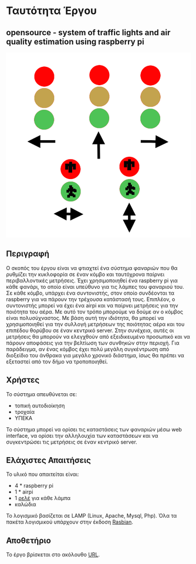 # Ταυτότητα Έργου
## opensource - system of traffic lights and air quality estimation using raspberry pi

![alt tag](doc/lights.png)

## Περιγραφή

Ο σκοπός του έργου είναι να φτιαχτεί ένα σύστημα φαναριών που θα ρυθμίζει την κυκλοφορία σε έναν κόμβο και ταυτόχρονα παίρνει περιβαλλοντικές μετρήσεις. Έχει χρησιμοποιηθεί ένα raspberry pi για κάθε φανάρι, το οποίο είναι υπεύθυνο για τις λάμπες του φαναριού του. Σε κάθε κόμβο, υπάρχει ένα συντονιστής, στον οποίο συνδέονται τα raspberry για να πάρουν την τρέχουσα κατάστασή τους. Επιπλέον, ο συντονιστής μπορεί να έχει ένα airpi και να παίρνει μετρήσεις για την ποιότητα του αέρα. Με αυτό τον τρόπο μπορούμε να δούμε αν ο κόμβος είναι πολυσύχναστος. Με βάση αυτή την ιδιότητα, θα μπορεί να χρησιμοποιηθεί για την συλλογή μετρήσεων της ποιότητας 
αέρα και του επιπέδου θορύβου σε έναν κεντρικό server. Στην  συνέχεια, αυτές οι μετρήσεις θα 
μπορούν να ελεγχθούν από εξειδικευμένο προσωπικό και να πάρουν αποφάσεις για την βελτίωση των συνθηκών στην περιοχή. Για παράδειγμα, αν ένας κόμβος έχει πολύ μεγάλη συγκέντρωση από διοξείδιο του άνθρακα για μεγάλο χρονικό διάστημα, ίσως θα πρέπει να εξεταστεί από τον δήμο να τροποποιηθεί.

## Χρήστες

Το σύστημα απευθύνεται σε:

* τοπική αυτοδιοίκηση
* τροχαία
* ΥΠΕΚΑ

Το σύστημα μπορεί να ορίσει τις καταστάσεις των φαναριών μέσω web interface, να ορίσει την αλληλουχία των καταστάσεων και να συγκεντρώσει τις μετρήσεις σε έναν κεντρικό server.

## Ελάχιστες Απαιτήσεις

Το υλικό που απαιτείται είναι:

* 4 * raspberry pi
* 1 * airpi
* 1 [ρελέ](https://www.sparkfun.com/products/11042) για κάθε λάμπα
* καλώδια

Το λογισμικό βασίζεται σε LAMP (Linux, Apache, Mysql, Php). Όλα τα πακέτα λογισμικού υπάρχουν στην έκδoση [Rasbian](https://www.raspbian.org).

## Αποθετήριο
Το έργο βρίσκεται στο ακόλουθο [URL](https://github.com/ellak-monades-aristeias/system-of-traffic-lights-and-raspberry-pi-for-air-quality-estimation).
